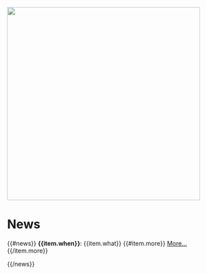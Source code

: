 
<img width=450 src="http://www.outsell.com/wp-content/uploads/2013/10/960x313xnews-header.jpg.pagespeed.ic.pI1E1SeNa0.jpg">

# News



{{#news}}
<b>{{item.when}}</b>:
{{item.what}}
{{#item.more}}
<a href="http://{{{item.more}}}">More...</a>{{/item.more}}
</p>
{{/news}}
